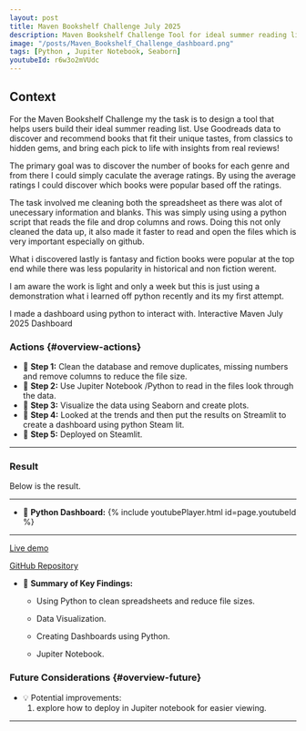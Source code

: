 ```yaml
---
layout: post
title: Maven Bookshelf Challenge July 2025
description: Maven Bookshelf Challenge Tool for ideal summer reading lists.
image: "/posts/Maven_Bookshelf_Challenge_dashboard.png"
tags: [Python , Jupiter Notebook, Seaborn]
youtubeId: r6w3o2mVUdc
---
```


## Context

For the Maven Bookshelf Challenge my the task is to design a tool that helps users build their ideal summer reading list. Use Goodreads data to discover and recommend books that fit their unique tastes, from classics to hidden gems, and bring each pick to life with insights from real reviews!

The primary goal was to discover the number of books for each genre and from there I could simply caculate the average ratings. By using the average ratings I could discover which books were popular based off the ratings.

The task involved me cleaning both the spreadsheet as there was alot of unecessary information and blanks. This was simply using using a python script that reads the file and drop columns and rows. Doing this not only cleaned the data up, it also made it faster to read and open the files which is very important especially on github.

What i discovered lastly is fantasy and fiction books were popular at the top end while there was less popularity in historical and non fiction werent.

I am aware the work is light and only a week but this is just using a demonstration what i learned off python recently and its my first attempt.

I made a dashboard using python to interact with. Interactive Maven July 2025 Dashboard


### Actions  {#overview-actions}
- 🔹 **Step 1:** Clean the database and remove duplicates, missing numbers and remove columns to reduce the file size.
- 🔹 **Step 2:** Use Jupiter Notebook /Python to read in the files look through the data. 
- 🔹 **Step 3:** Visualize the data using Seaborn and create plots. 
- 🔹 **Step 4:** Looked at the trends and then put the results on Streamlit to create a dashboard using python Steam lit.
- 🔹 **Step 5:** Deployed on Steamlit.  

---

### Result

Below is the result.

---
- 📌 **Python Dashboard:** 
{% include youtubePlayer.html id=page.youtubeId %}

---

[Live demo](https://mavenbookshelfchallengejuly2025-ycuxycuiz2dqvvtae2pcgn.streamlit.app/)

[GitHub Repository](https://github.com/DarrenSmith10/Maven_Bookshelf_Challenge_July_2025)



- 📝 **Summary of Key Findings:**  
  - Using Python to clean spreadsheets and reduce file sizes.

  -  Data Visualization.

  - Creating Dashboards using Python.

  - Jupiter Notebook.

  


### Future Considerations  {#overview-future}
- 💡 Potential improvements:
  1. explore how to deploy in Jupiter notebook for easier viewing.

  

---
